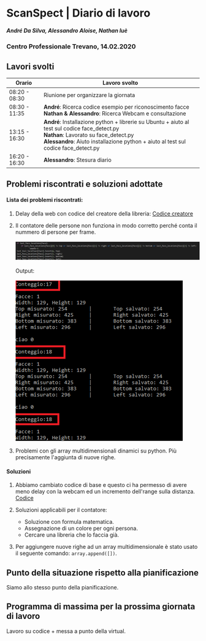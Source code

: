 # ScanSpect | Diario di lavoro
##### André Da Silva, Alessandro Aloise, Nathan luè
### Centro Professionale Trevano, 14.02.2020

## Lavori svolti


|Orario        |Lavoro svolto                           |
|--------------|----------------------------------------|
|08:20 - 08:30 | Riunione per organizzare la giornata   |			                                        
|08:30 - 11:35 |<b>André</b>: Ricerca codice esempio per riconoscimento facce<br><b>Nathan & Alessandro</b>: Ricerca Webcam e  consultazione   |
|13:15 - 16:30 | <b>André</b>: Installazione python + librerie su Ubuntu + aiuto al test sul codice face_detect.py <br>    			  <b>Nathan</b>: Lavorato su face_detect.py <br><b>Alessandro</b>: Aiuto installazione python + aiuto al test sul codice face_detect.py |
|16:20 - 16:30 | <b>Alessandro</b>: Stesura diario |

##  Problemi riscontrati e soluzioni adottate
#### Lista dei problemi riscontrati:

1. Delay della web con codice del creatore della libreria:  [ Codice creatore  ](https://github.com/ageitgey/face_recognition)

2. Il contatore delle persone non funziona in modo corretto perché conta il nummero di persone per frame.
<br></br>
![Contatore persone](img/Codice_conta_persone.png)
<br></br>
Output:
<br></br>
![Console funzione conta persone](img/Console_conta_persone.png)


3.	Problemi con gli array multidimensionali dinamici su python. Più precisamente l'aggiunta di nuove righe.

#### Soluzioni

1. Abbiamo cambiato codice di base e questo ci ha permesso di avere meno delay con la webcam ed un incremento dell'range sulla distanza.[ Codice ](https://www.analyticsvidhya.com/blog/2018/12/introduction-face-detection-video-deep-learning-python/)

2. Soluzioni applicabili per il contatore:
	- Soluzione con formula matematica.
	- Assegnazione di un colore per ogni persona.
	- Cercare una libreria che lo faccia già.


3.  Per aggiungere nuove righe ad un array multidimensionale è stato usato il seguente comando: ```array.append([])```.

##  Punto della situazione rispetto alla pianificazione

Siamo allo stesso punto della pianificazione.

## Programma di massima per la prossima giornata di lavoro

Lavoro su codice + messa a punto della virtual.
